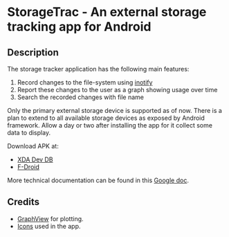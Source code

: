StorageTrac - An external storage tracking app for Android
=========================================================

Description
-----------

The storage tracker application has the following main features:

1. Record changes to the file-system using [inotify](en.wikipedia.org/wiki/Inotify)
2. Report these changes to the user as a graph showing usage over time
3. Search the recorded changes with file name

Only the primary external storage device is supported as of now. There is a plan to extend to all
available storage devices as exposed by Android framework.
Allow a day or two after installing the app for it collect some data to display.

Download APK at:
* [XDA Dev DB](http://forum.xda-developers.com/android/apps-games/storagetrac-record-plot-changes-t2860608)
* [F-Droid](https://f-droid.org/repository/browse/?fdid=com.nma.util.sdcardtrac)

More technical documentation can be found in this [Google doc](https://docs.google.com/document/pub?id=1Q0nKqhSEhYnrWML8Vk1b0qgkhIejjRnSrjsRRN-oB40).

Credits
-------
* [GraphView](https://github.com/jjoe64/GraphView) for plotting.
* [Icons](findicons.com) used in the app.
